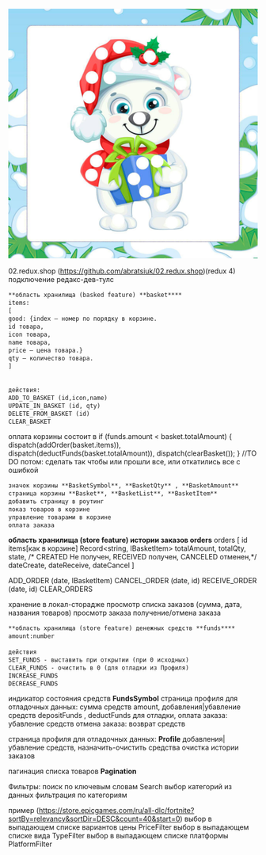
![](_md_img/plan%202025.02.21_images/plan%202025.02.21%202025-02-21-16-28-59.png)

02.redux.shop  (https://github.com/abratsiuk/02.redux.shop)(redux 4)
подключение редакс-дев-тулс

    **область хранилища (basked feature) **basket****
    items:
    [ 
    good: {index – номер по порядку в корзине.
    id товара, 
    icon товара, 
    name товара,
    price – цена товара.}
    qty – количество товара.
    ]


    действия:
    ADD_TO_BASKET (id,icon,name)
    UPDATE_IN_BASKET (id, qty)
    DELETE_FROM_BASKET (id)
    CLEAR_BASKET
оплата корзины состоит в if (funds.amount < basket.totalAmount) { dispatch(addOrder(basket.items)), dispatch(deductFunds(basket.totalAmount)), dispatch(clearBasket()); }
//TO DO потом: сделать так чтобы или прошли все, или откатились все с ошибкой

    значок корзины **BasketSymbol**, **BasketQty** , **BasketAmount** 
    страница корзины **Basket**, **BasketList**, **BasketItem**
    добавить страницу в роутинг
    показ товаров в корзине 
    управление товарами в корзине
    оплата заказа

**область хранилища (store feature) истории заказов **orders****
orders
[
id
items[как в корзине] Record<string, IBasketItem>
totalAmount,
totalQty,
state, /*  CREATED Не получен, RECEIVED получен, CANCELED отменен,*/
dateCreate,
dateReceive,
dateCancel
]

ADD_ORDER (date, IBasketItem)
CANCEL_ORDER (date, id)
RECEIVE_ORDER (date, id)
CLEAR_ORDERS

хранение в локал-сторадже
просмотр списка заказов  (сумма, дата, названия товаров)
просмотр заказа
получение/отмена заказа

    **область хранилища (store feature) денежных средств **funds****
    amount:number

    действия
    SET_FUNDS - выставить при открытии (при 0 исходных)
    CLEAR_FUNDS - очистить в 0 (для отладки из Профиля)
    INCREASE_FUNDS
    DECREASE_FUNDS

индикатор состояния средств **FundsSymbol**
страница профиля для отладочных данных:
сумма средств amount,
добавления|убавление средств depositFunds , deductFunds для отладки, 
оплата заказа: убавление средств
отмена заказа: возврат средств

страница профиля для отладочных данных: **Profile**
добавления|убавление средств, назначить-очистить средства
очистка истории заказов

пагинация списка товаров **Pagination** 

Фильтры:
поиск по ключевым словам Search
выбор категорий из данных
фильтрация по категориям

 пример (https://store.epicgames.com/ru/all-dlc/fortnite?sortBy=relevancy&sortDir=DESC&count=40&start=0)
выбор в выпадающем списке вариантов цены  PriceFilter
выбор в выпадающем списке вида  TypeFilter
выбор в выпадающем списке платформы PlatformFilter